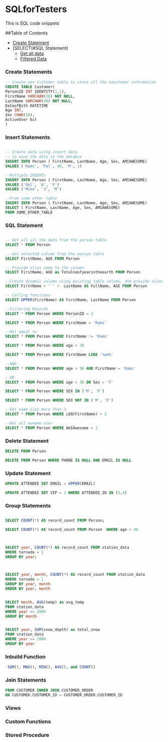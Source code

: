# SQLforTesters
This is SQL code snippets


##Table of Contents

- [Create Statement](#Create-Statements)
- [SELECT(#SQL Statement)
    - [Get all data](#Firefox-WebDriver)
    - [Filtered Data](#Chrome-WebDriver)
 
### Create Statements
```SQL
-- Create new Customer table to store all the constomer information
CREATE TABLE Customer(
PersonID INT IDENTITY(1,1),
FirstName VARCHAR(30) NOT NULL,
LastName VARCHAR(30) NOT NULL,
DateofBith DATETIME
Age INT,
Sex CHAR(10),
ActiveUser bit
)
```

### Insert Statements
```SQL

-- Create data using insert data
-- to save the data in the databse
INSERT INTO Person ( FirstName, LastName, Age, Sex, AMIAWESOME) 
VALUES ('Rams', 'Pal', 40, 'M', 1)

--Multiple INSERTs
INSERT INTO Person ( FirstName, LastName, Age, Sex, AMIAWESOME) 
VALUES ('Sel', 'A', 'F')
VALUES ('Mike', 'J', 'M')

--From some other table
INSERT INTO Person ( FirstName, LastName, Age, Sex, AMIAWESOME)
SELECT ( FirstName, LastName, Age, Sex, AMIAWESOME)
FROM SOME_OTHER_TABLE
```

### SQL Statement
```SQL

-- Get all all the data from the person table
SELECT * FROM Person

-- Get selected column from the person table
SELECT FirstName, AGE FROM Person

-- Provide alias name to the column
SELECT FirstName, AGE as Totalnoofyearintheearth FROM Person

--Create dynamic column using existing table column, and provide alias name
SELECT FirstName + ' ' +  LastName AS FullName, AGE FROM Person

-- Calling functions
SELECT UPPER(FirstName) AS FirstName, LastName FROM Person

--Filtering Records
SELECT * FROM Person WHERE PersonID = 2

SELECT * FROM Person WHERE FirstName = 'Rams'

--Not equal to
SELECT * FROM Person WHERE FirstName != 'Rams'

SELECT * FROM Person WHERE age > 36

SELECT * FROM Person WHERE FirstName LIKE '%am%'

--AND
SELECT * FROM Person WHERE age > 36 AND FirstName = 'Rams'

--OR
SELECT * FROM Person WHERE age > 36 OR Sex = 'F'

SELECT * FROM Person WHERE SEX IN ('M', 'F')

SELECT * FROM Person WHERE SEX NOT IN ('M', 'F')

--Get name size more than 3
SELECT * FROM Person WHERE LEN(FirstName) > 2

--Get all aweome user
SELECT * FROM Person WHERE AmIAwesome = 1
```

### Delete Statement
```SQL
DELETE FROM Person

DELETE FROM Person WHERE PHONE IS NULL AND EMAIL IS NULL

```


### Update Statement
```SQL
UPDATE ATTENDEE SET EMAIL = UPPER(EMAIL)

UPDATE ATTENDEE SET VIP = 1 WHERE ATTENDEE_ID IN (3,4)

```


### Group Statements
```SQL

SELECT COUNT(*) AS record_count FROM Person;

SELECT COUNT(*) AS record_count FROM Person  WHERE age > 36



SELECT year, COUNT(*) AS record_count FROM station_data
WHERE tornado = 1
GROUP BY year;



SELECT year, month, COUNT(*) AS record_count FROM station_data
WHERE tornado = 1
GROUP BY year, month
ORDER BY year, month


SELECT month, AVG(temp) as avg_temp
FROM station_data
WHERE year >= 2000
GROUP BY month


SELECT year, SUM(snow_depth) as total_snow
FROM station_data
WHERE year >= 2000
GROUP BY year


```


### Inbuild Function
```SQL
 SUM(), MAX(), MIN(), AVG(), and COUNT() 
```


### Join Statements
```SQL
FROM CUSTOMER INNER JOIN CUSTOMER_ORDER
ON CUSTOMER.CUSTOMER_ID = CUSTOMER_ORDER.CUSTOMER_ID


```


### Views


### Custom Functions

### Stored Procedure

